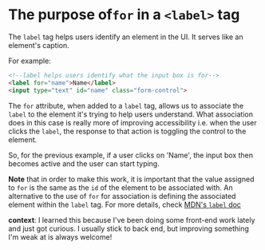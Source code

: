 # The purpose of`for` in a `<label>` tag

The `label` tag helps users identify an element in the UI. It serves like an element's caption.

For example:
```html
<!--label helps users identify what the input box is for-->
<label for="name">Name</label>
<input type="text" id="name" class="form-control">
```

The `for` attribute, when added to a `label` tag, allows us to associate the `label` to the element it's trying to help users understand.
What association does in this case is really more of improving accessibility i.e. when the user clicks the `label`, the response to that action is toggling the control to the element.

So, for the previous example, if a user clicks on 'Name', the input box then becomes active and the user can start typing.

**Note** that in order to make this work, it is important that the value assigned to `for` is the same as the `id` of the element to be associated with. An alternative to the use of `for` for association is defining the associated element within the `label` tag. For more details, check [MDN's `label` doc](https://developer.mozilla.org/en-US/docs/Web/HTML/Element/label)

**context**: I learned this because I've been doing some front-end work lately and just got curious. I usually stick to back end, but improving something I'm weak at is always welcome!

